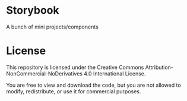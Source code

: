 # Storybook
A bunch of mini projects/components 
# License
This repository is licensed under the Creative Commons Attribution-NonCommercial-NoDerivatives 4.0 International License.

You are free to view and download the code, but you are not allowed to modify, redistribute, or use it for commercial purposes.
